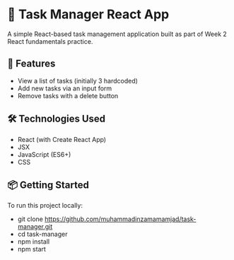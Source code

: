 # 📝 Task Manager React App

A simple React-based task management application built as part of Week 2 React fundamentals practice.

## 🚀 Features

- View a list of tasks (initially 3 hardcoded)
- Add new tasks via an input form
- Remove tasks with a delete button
## 🛠️ Technologies Used

- React (with Create React App)
- JSX
- JavaScript (ES6+)
- CSS
## 📦 Getting Started

To run this project locally:

- git clone https://github.com/muhammadinzamamamjad/task-manager.git
- cd task-manager
- npm install
- npm start
